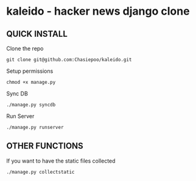 kaleido - hacker news django clone
==================================

QUICK INSTALL
-------------

Clone the repo

	git clone git@github.com:Chasiepoo/kaleido.git

Setup permissions

	chmod +x manage.py

Sync DB

	./manage.py syncdb

Run Server

	./manage.py runserver


OTHER FUNCTIONS
---------------

If you want to have the static files collected

	./manage.py collectstatic